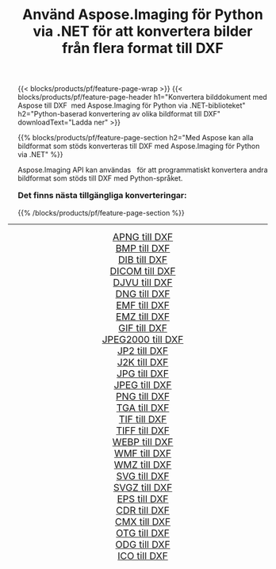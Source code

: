 ﻿---
title: Använd Aspose.Imaging för Python via .NET för att konvertera bilder från flera format till DXF 
weight: 3920
url: /sv/python-net/conversion/to/dxf/ 
lang: sv
langdirlevel: 2
locales: zh-hans,ja,it,ru,de,es,fr,nl,id,lt,pl,pt,vi,tr,ko,zh-hant,ar,hi,th,sv,cs,uk,he
description: Du kan använda Aspose.Imaging för Python via .NET-biblioteket för att konvertera från en mängd olika format till DXF
---

{{< blocks/products/pf/feature-page-wrap >}}
{{< blocks/products/pf/feature-page-header h1="Konvertera bilddokument med Aspose till DXF  med Aspose.Imaging för Python via .NET-biblioteket" h2="Python-baserad konvertering av olika bildformat till DXF" downloadText="Ladda ner" >}}


{{% blocks/products/pf/feature-page-section  h2="Med Aspose kan alla bildformat som stöds konverteras till DXF med Aspose.Imaging för Python via .NET" %}}
<p align=justify>Aspose.Imaging API kan användas   för att programmatiskt konvertera andra bildformat som stöds till DXF med Python-språket.</p>
<h3 style="margin-top:16px;">
Det finns nästa tillgängliga konverteringar:
</h3>
{{% /blocks/products/pf/feature-page-section %}}
<div class="container-fluid productfamilypage bg-gray">
    <div class="convertypes bg-gray agp-content section">
        <div class="container">
		<hr style="margin-left:-20px;"/>
		<div class="row other-converters" style="gap: 10px;font-size: 19px;text-align:center;">
		    <div class='col-md-3 other-converter remove-lp remove-rp'><a href="/imaging/sv/python-net/conversion/apng-to-dxf/" style="padding:15px;">APNG till DXF</a></div>
<div class='col-md-3 other-converter remove-lp remove-rp'><a href="/imaging/sv/python-net/conversion/bmp-to-dxf/" style="padding:15px;">BMP till DXF</a></div>
<div class='col-md-3 other-converter remove-lp remove-rp'><a href="/imaging/sv/python-net/conversion/dib-to-dxf/" style="padding:15px;">DIB till DXF</a></div>
<div class='col-md-3 other-converter remove-lp remove-rp'><a href="/imaging/sv/python-net/conversion/dicom-to-dxf/" style="padding:15px;">DICOM till DXF</a></div>
<div class='col-md-3 other-converter remove-lp remove-rp'><a href="/imaging/sv/python-net/conversion/djvu-to-dxf/" style="padding:15px;">DJVU till DXF</a></div>
<div class='col-md-3 other-converter remove-lp remove-rp'><a href="/imaging/sv/python-net/conversion/dng-to-dxf/" style="padding:15px;">DNG till DXF</a></div>
<div class='col-md-3 other-converter remove-lp remove-rp'><a href="/imaging/sv/python-net/conversion/emf-to-dxf/" style="padding:15px;">EMF till DXF</a></div>
<div class='col-md-3 other-converter remove-lp remove-rp'><a href="/imaging/sv/python-net/conversion/emz-to-dxf/" style="padding:15px;">EMZ till DXF</a></div>
<div class='col-md-3 other-converter remove-lp remove-rp'><a href="/imaging/sv/python-net/conversion/gif-to-dxf/" style="padding:15px;">GIF till DXF</a></div>
<div class='col-md-3 other-converter remove-lp remove-rp'><a href="/imaging/sv/python-net/conversion/jpeg2000-to-dxf/" style="padding:15px;">JPEG2000 till DXF</a></div>
<div class='col-md-3 other-converter remove-lp remove-rp'><a href="/imaging/sv/python-net/conversion/jp2-to-dxf/" style="padding:15px;">JP2 till DXF</a></div>
<div class='col-md-3 other-converter remove-lp remove-rp'><a href="/imaging/sv/python-net/conversion/j2k-to-dxf/" style="padding:15px;">J2K till DXF</a></div>
<div class='col-md-3 other-converter remove-lp remove-rp'><a href="/imaging/sv/python-net/conversion/jpg-to-dxf/" style="padding:15px;">JPG till DXF</a></div>
<div class='col-md-3 other-converter remove-lp remove-rp'><a href="/imaging/sv/python-net/conversion/jpeg-to-dxf/" style="padding:15px;">JPEG till DXF</a></div>
<div class='col-md-3 other-converter remove-lp remove-rp'><a href="/imaging/sv/python-net/conversion/png-to-dxf/" style="padding:15px;">PNG till DXF</a></div>
<div class='col-md-3 other-converter remove-lp remove-rp'><a href="/imaging/sv/python-net/conversion/tga-to-dxf/" style="padding:15px;">TGA till DXF</a></div>
<div class='col-md-3 other-converter remove-lp remove-rp'><a href="/imaging/sv/python-net/conversion/tif-to-dxf/" style="padding:15px;">TIF till DXF</a></div>
<div class='col-md-3 other-converter remove-lp remove-rp'><a href="/imaging/sv/python-net/conversion/tiff-to-dxf/" style="padding:15px;">TIFF till DXF</a></div>
<div class='col-md-3 other-converter remove-lp remove-rp'><a href="/imaging/sv/python-net/conversion/webp-to-dxf/" style="padding:15px;">WEBP till DXF</a></div>
<div class='col-md-3 other-converter remove-lp remove-rp'><a href="/imaging/sv/python-net/conversion/wmf-to-dxf/" style="padding:15px;">WMF till DXF</a></div>
<div class='col-md-3 other-converter remove-lp remove-rp'><a href="/imaging/sv/python-net/conversion/wmz-to-dxf/" style="padding:15px;">WMZ till DXF</a></div>
<div class='col-md-3 other-converter remove-lp remove-rp'><a href="/imaging/sv/python-net/conversion/svg-to-dxf/" style="padding:15px;">SVG till DXF</a></div>
<div class='col-md-3 other-converter remove-lp remove-rp'><a href="/imaging/sv/python-net/conversion/svgz-to-dxf/" style="padding:15px;">SVGZ till DXF</a></div>
<div class='col-md-3 other-converter remove-lp remove-rp'><a href="/imaging/sv/python-net/conversion/eps-to-dxf/" style="padding:15px;">EPS till DXF</a></div>
<div class='col-md-3 other-converter remove-lp remove-rp'><a href="/imaging/sv/python-net/conversion/cdr-to-dxf/" style="padding:15px;">CDR till DXF</a></div>
<div class='col-md-3 other-converter remove-lp remove-rp'><a href="/imaging/sv/python-net/conversion/cmx-to-dxf/" style="padding:15px;">CMX till DXF</a></div>
<div class='col-md-3 other-converter remove-lp remove-rp'><a href="/imaging/sv/python-net/conversion/otg-to-dxf/" style="padding:15px;">OTG till DXF</a></div>
<div class='col-md-3 other-converter remove-lp remove-rp'><a href="/imaging/sv/python-net/conversion/odg-to-dxf/" style="padding:15px;">ODG till DXF</a></div>
<div class='col-md-3 other-converter remove-lp remove-rp'><a href="/imaging/sv/python-net/conversion/ico-to-dxf/" style="padding:15px;">ICO till DXF</a></div>
                </div>
        </div>
    </div>
</div>
<br/>

